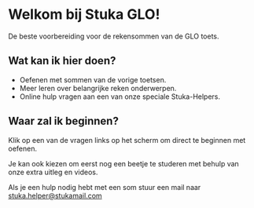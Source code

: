 # Welkom bij Stuka GLO!

De beste voorbereiding voor de rekensommen van de GLO toets.

## Wat kan ik hier doen?

* Oefenen met sommen van de vorige toetsen.
* Meer leren over belangrijke reken onderwerpen.
* Online hulp vragen aan een van onze speciale Stuka-Helpers.

## Waar zal ik beginnen?

Klik op een van de vragen links op het scherm om direct te beginnen met oefenen.

Je kan ook kiezen om eerst nog een beetje te studeren met behulp van onze extra uitleg en videos.

Als je een hulp nodig hebt met een som stuur een mail naar <stuka.helper@stukamail.com>


